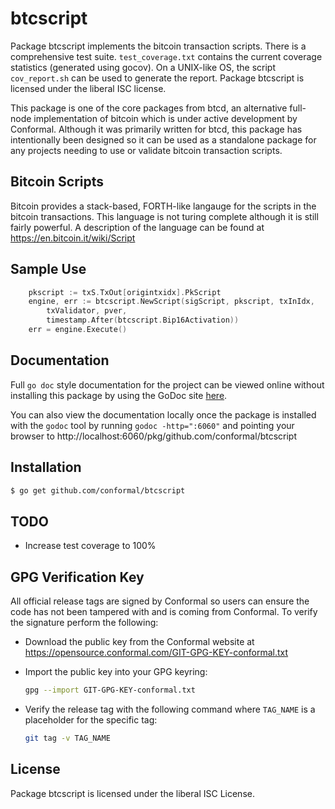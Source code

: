 btcscript
=========

Package btcscript implements the bitcoin transaction scripts.  There is
a comprehensive test suite. `test_coverage.txt` contains the current
coverage statistics (generated using gocov).  On a UNIX-like OS, the
script `cov_report.sh` can be used to generate the report.  Package
btcscript is licensed under the liberal ISC license.

This package is one of the core packages from btcd, an alternative full-node
implementation of bitcoin which is under active development by Conformal.
Although it was primarily written for btcd, this package has intentionally been
designed so it can be used as a standalone package for any projects needing to
use or validate bitcoin transaction scripts.

## Bitcoin Scripts

Bitcoin provides a stack-based, FORTH-like langauge for the scripts in
the bitcoin transactions.  This language is not turing complete
although it is still fairly powerful.  A description of the language
can be found at https://en.bitcoin.it/wiki/Script

## Sample Use

```Go
	pkscript := txS.TxOut[origintxidx].PkScript
	engine, err := btcscript.NewScript(sigScript, pkscript, txInIdx,
		txValidator, pver,
		timestamp.After(btcscript.Bip16Activation))
	err = engine.Execute()
```

## Documentation

Full `go doc` style documentation for the project can be viewed online without
installing this package by using the GoDoc site
[here](http://godoc.org/github.com/conformal/btcscript).

You can also view the documentation locally once the package is installed with
the `godoc` tool by running `godoc -http=":6060"` and pointing your browser to
http://localhost:6060/pkg/github.com/conformal/btcscript

## Installation

```bash
$ go get github.com/conformal/btcscript
```

## TODO

- Increase test coverage to 100%

## GPG Verification Key

All official release tags are signed by Conformal so users can ensure the code
has not been tampered with and is coming from Conformal.  To verify the
signature perform the following:

- Download the public key from the Conformal website at
  https://opensource.conformal.com/GIT-GPG-KEY-conformal.txt

- Import the public key into your GPG keyring:
  ```bash
  gpg --import GIT-GPG-KEY-conformal.txt
  ```

- Verify the release tag with the following command where `TAG_NAME` is a
  placeholder for the specific tag:
  ```bash
  git tag -v TAG_NAME
  ```

## License

Package btcscript is licensed under the liberal ISC License.
